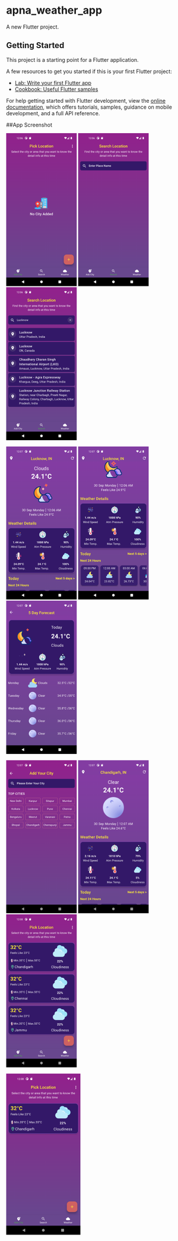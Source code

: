# apna_weather_app

A new Flutter project.

## Getting Started

This project is a starting point for a Flutter application.

A few resources to get you started if this is your first Flutter project:

- [Lab: Write your first Flutter app](https://docs.flutter.dev/get-started/codelab)
- [Cookbook: Useful Flutter samples](https://docs.flutter.dev/cookbook)

For help getting started with Flutter development, view the
[online documentation](https://docs.flutter.dev/), which offers tutorials,
samples, guidance on mobile development, and a full API reference.

##App Screenshot
<p>
    <img src = 'assets/screenshot/s1.png' width=190>
    <img src = 'assets/screenshot/s2.png' width=190>
    <img src = 'assets/screenshot/s3.png' width=190>
</p>


<p>
    <img src = 'assets/screenshot/s4.png' width=190>
    <img src = 'assets/screenshot/s5.png' width=190>
    <img src = 'assets/screenshot/s6.png' width=190>
</p>


<p>
    <img src = 'assets/screenshot/s7.png' width=190>
    <img src = 'assets/screenshot/s8.png' width=190>
    <img src = 'assets/screenshot/s9.png' width=190>
</p>

<img src = 'assets/screenshot/s10.png' width=200>
